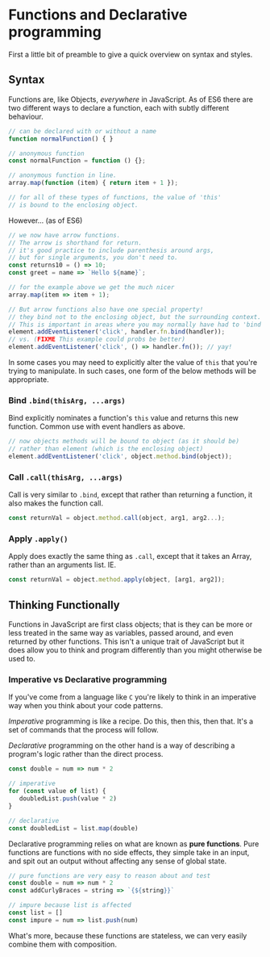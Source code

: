 # Functions and Declarative programming

First a little bit of preamble to give a quick overview on syntax and styles.

## Syntax
Functions are, like Objects, _everywhere_ in JavaScript.
As of ES6 there are two different ways to declare a function,
each with subtly different behaviour.

```js
// can be declared with or without a name
function normalFunction() { }

// anonymous function
const normalFunction = function () {};

// anonymous function in line.
array.map(function (item) { return item + 1 });

// for all of these types of functions, the value of 'this'
// is bound to the enclosing object.
```

However... (as of ES6)

```js
// we now have arrow functions.
// The arrow is shorthand for return.
// it's good practice to include parenthesis around args,
// but for single arguments, you don't need to.
const returns10 = () => 10;
const greet = name => `Hello ${name}`;

// for the example above we get the much nicer
array.map(item => item + 1);

// But arrow functions also have one special property!
// they bind not to the enclosing object, but the surrounding context.
// This is important in areas where you may normally have had to 'bind' a fn.
element.addEventListener('click', handler.fn.bind(handler));
// vs. (FIXME This example could probs be better)
element.addEventListener('click', () => handler.fn()); // yay!
```

In some cases you may need to explicitly alter the value of `this`
that you're trying to manipulate. In such cases, one form of the below methods
will be appropriate.

### Bind `.bind(thisArg, ...args)`
Bind explicitly nominates a function's `this` value and
returns this new function. Common use with event handlers as above.

```js
// now objects methods will be bound to object (as it should be)
// rather than element (which is the enclosing object)
element.addEventListener('click', object.method.bind(object));
```

### Call `.call(thisArg, ...args)`
Call is very similar to `.bind`, except that rather than returning a function,
it also makes the function call.

```js
const returnVal = object.method.call(object, arg1, arg2...);
```

### Apply `.apply()`
Apply does exactly the same thing as `.call`, except that it takes an Array,
rather than an arguments list. IE.

```js
const returnVal = object.method.apply(object, [arg1, arg2]);
```

## Thinking Functionally

Functions in JavaScript are first class objects; that is they
can be more or less treated in the same way as variables, passed around,
and even returned by other functions. This isn't a unique trait of JavaScript
but it does allow you to think and program differently than you might
otherwise be used to.

### Imperative vs Declarative programming
If you've come from a language like `C` you're likely to think
in an imperative way when you think about your code patterns.

_Imperative_ programming is like a recipe. Do this, then this, then that.
It's a set of commands that the process will follow.

_Declarative_ programming on the other hand is a way of
describing a program's logic rather than the direct process.

```js
const double = num => num * 2

// imperative
for (const value of list) {
   doubledList.push(value * 2)
}

// declarative
const doubledList = list.map(double)
```

Declarative programming relies on what are known as **pure functions**.
Pure functions are functions with no side effects, they simple take in
an input, and spit out an output without affecting any sense of global state.

```js
// pure functions are very easy to reason about and test
const double = num => num * 2
const addCurlyBraces = string => `{${string}}`

// impure because list is affected
const list = []
const impure = num => list.push(num)
```

What's more, because these functions are stateless, we can very easily combine
them with composition.
